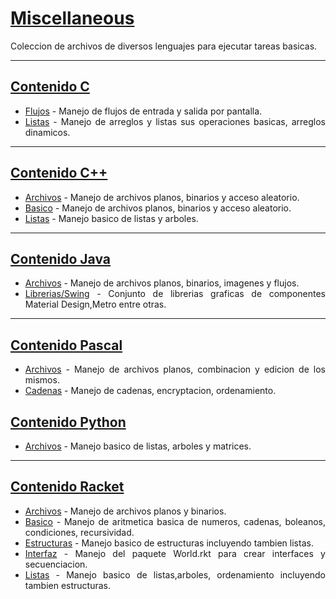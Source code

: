 <div align="justify">

<h1><u> Miscellaneous</u></h1>

Coleccion de archivos de diversos lenguajes para ejecutar tareas basicas.

---
<h2><u> Contenido C</u></h2>

- [Flujos](./C/Flujos/) -  Manejo de flujos de entrada y salida por pantalla.
- [Listas](./C/Listas/) -  Manejo de arreglos y listas sus operaciones basicas, arreglos dinamicos.

---
<h2><u> Contenido C++</u></h2>

- [Archivos](./C++/Archivos/) -  Manejo de archivos planos, binarios y acceso aleatorio.
- [Basico](./C++/Basico) -  Manejo de archivos planos, binarios y acceso aleatorio.
- [Listas](./C++/Listas/) -  Manejo basico de listas y arboles.


---
<h2><u> Contenido Java</u></h2>

- [Archivos](./Java/Archivos/) -  Manejo de archivos planos, binarios, imagenes y flujos.
- [Librerias/Swing](./Java/Librerias/Swing/) -  Conjunto de librerias graficas de componentes Material Design,Metro entre otras.
  
---
<h2><u> Contenido Pascal</u></h2>

- [Archivos](./Pascal/Archivos/) -  Manejo de archivos planos, combinacion y edicion de los mismos.
- [Cadenas](./Pascal/Cadenas/) - Manejo de cadenas, encryptacion, ordenamiento.


<h2><u> Contenido Python</u></h2>

- [Archivos](./Python/Listas/) -  Manejo basico de listas, arboles y matrices.

  
---
<h2><u> Contenido Racket</u></h2>

- [Archivos](./Racket/Archivos/) -  Manejo de archivos planos y binarios.
- [Basico](./Racket/Basico/) -  Manejo de aritmetica basica de numeros, cadenas, boleanos, condiciones, recursividad.
- [Estructuras](./Racket/Estructuras/) -  Manejo basico de estructuras incluyendo tambien listas.
- [Interfaz](./Racket/Interfaz/) -  Manejo del paquete World.rkt para crear interfaces y secuenciacion.
- [Listas](./Racket/Listas/) -  Manejo basico de listas,arboles, ordenamiento incluyendo tambien estructuras.


</div>